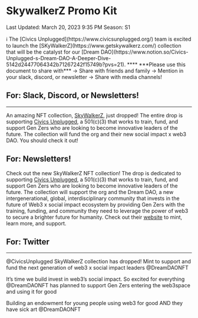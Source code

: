 # SkywalkerZ Promo Kit

Last Updated: March 20, 2023 9:35 PM
Season: S1

<aside>
ℹ️ The [Civics Unplugged](https://www.civicsunplugged.org/) team is excited to launch the [SKyWalkerZ](https://www.getskywalkerz.com/) collection that will be the catalyst for our [Dream DAO](https://www.notion.so/Civics-Unplugged-s-Dream-DAO-A-Deeper-Dive-5142d24477064342b71267242f15749b?pvs=21).
****
***Please use this document to share with*** 
→ Share with friends and family 
→ Mention in your slack, discord, or newsletter 
→ Share with media channels!

</aside>

## For: Slack, Discord, or Newsletters!

---

An amazing NFT collection, [SkyWalkerZ](https://www.getskywalkerz.com/), just dropped! The entire drop is supporting [Civics Unplugged](https://www.civicsunplugged.org/), a 501(c)(3) that works to train, fund, and support Gen Zers who are looking to become innovative leaders of the future. The collection will fund the org and their new social impact x web3 DAO. You should check it out! 

## For: Newsletters!

Check out the new SkyWalkerZ NFT collection! The drop is dedicated to supporting [Civics Unplugged](https://www.civicsunplugged.org/), a 501(c)(3) that works to train, fund, and support Gen Zers who are looking to become innovative leaders of the future. The collection will support the org and the Dream DAO, a new intergenerational, global, interdisciplinary community that invests in the future of Web3 x social impact ecosystem by providing Gen Zers with the training, funding, and community they need to leverage the power of web3 to secure a brighter future for humanity. Check out their [website](https://www.getskywalkerz.com/) to mint, learn more, and support. 

## For: Twitter

---

@CivicsUnplugged SkyWalkerZ collection has dropped! Mint to support and fund the next generation of web3 x social impact leaders @DreamDAONFT

It’s time we build invest in web3’s social impact. So excited for everything @DreamDAONFT has planned to support Gen Zers entering the web3space and using it for good

Building an endowment for young people using web3 for good AND they have sick art @DreamDAONFT